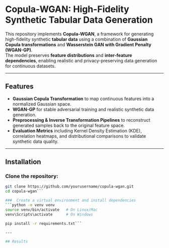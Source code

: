 # Copula-WGAN: High-Fidelity Synthetic Tabular Data Generation  

This repository implements **Copula-WGAN**, a framework for generating high-fidelity synthetic **tabular data** using a combination of **Gaussian Copula transformations** and **Wasserstein GAN with Gradient Penalty (WGAN-GP)**.  
The model preserves **feature distributions** and **inter-feature dependencies**, enabling realistic and privacy-preserving data generation for continuous datasets.  

---

## Features  
- **Gaussian Copula Transformation** to map continuous features into a normalized Gaussian space.  
- **WGAN-GP** for stable adversarial training and realistic synthetic data generation.  
- **Preprocessing & Inverse Transformation Pipelines** to reconstruct generated samples back to the original feature space.  
- **Evaluation Metrics** including Kernel Density Estimation (KDE), correlation heatmaps, and distributional comparisons to validate synthetic data quality.  

---

## Installation  
### Clone the repository:  
```bash
git clone https://github.com/yourusername/copula-wgan.git
cd copula-wgan```

###  Create a virtual environment and install dependencies
```python -m venv venv
source venv/bin/activate   # On Linux/Mac
venv\Scripts\activate      # On Windows

pip install -r requirements.txt```

---

## Results
